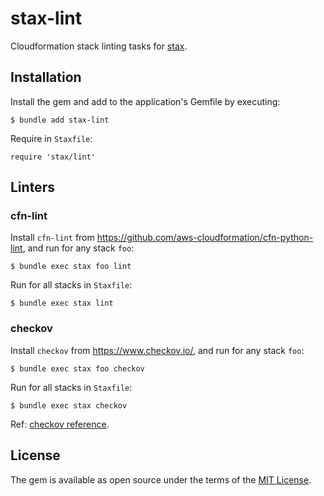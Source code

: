 # stax-lint

Cloudformation stack linting tasks for [stax](https://github.com/rlister/stax).

## Installation

Install the gem and add to the application's Gemfile by executing:

    $ bundle add stax-lint

Require in `Staxfile`:

    require 'stax/lint'

## Linters

### cfn-lint

Install `cfn-lint` from https://github.com/aws-cloudformation/cfn-python-lint, and run for any stack `foo`:

    $ bundle exec stax foo lint

Run for all stacks in `Staxfile`:

    $ bundle exec stax lint

### checkov

Install `checkov` from https://www.checkov.io/, and run for any stack `foo`:

    $ bundle exec stax foo checkov

Run for all stacks in `Staxfile`:

    $ bundle exec stax checkov

Ref: [checkov reference](https://www.checkov.io/2.Basics/CLI%20Command%20Reference.html).

## License

The gem is available as open source under the terms of the [MIT License](https://opensource.org/licenses/MIT).
